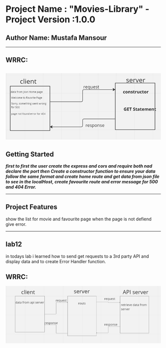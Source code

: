 # Project Name : "Movies-Library" - Project Version :1.0.0



**Author Name**: Mustafa Mansour
---
  ---
  ## WRRC:
  ![wrrc image](./img/Screenshot%20for%20lab%2011.png)
---

  ## Getting Started
<!-- What are the steps that a user must take in order to build this app on their own machine and get it running? -->

***first to first the user create the express and cors and require both nad declare the port then Create a constructor function to ensure your data follow the same format and create home route and get data from json file to see in the localHost, create favourite  route and error message for 500 and 404 Error.***

---
## Project Features
<!-- What are the features included in you app -->
show the list for movie and favourite page when the page is not defiend give error.

---
## lab12

in todays lab i learned how to send get requests to a 3rd party API and display data and to create Error Handler function.

  ## WRRC:
  ![wrrc image](/img/WRRC%20NEW.png)
